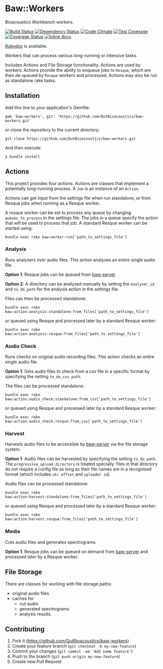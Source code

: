 # Baw::Workers

Bioacoustics Workbench workers.

[![Build Status](https://travis-ci.org/QutBioacoustics/baw-workers.png?branch=master)](https://travis-ci.org/QutBioacoustics/baw-workers)
[![Dependency Status](https://gemnasium.com/QutBioacoustics/baw-workers.png)](https://gemnasium.com/QutBioacoustics/baw-workers)
[![Code Climate](https://codeclimate.com/github/QutBioacoustics/baw-workers.png)](https://codeclimate.com/github/QutBioacoustics/baw-workers)
[![Test Coverage](https://codeclimate.com/github/QutBioacoustics/baw-workers/badges/coverage.svg)](https://codeclimate.com/github/QutBioacoustics/baw-workers)
[![Coverage Status](https://coveralls.io/repos/QutBioacoustics/baw-workers/badge.png)](https://coveralls.io/r/QutBioacoustics/baw-workers)
[![Inline docs](http://inch-ci.org/github/QutBioacoustics/baw-workers.png?branch=master)](http://inch-ci.org/github/QutBioacoustics/baw-workers)

[Rubydoc](http://rubydoc.info/github/QutBioacoustics/baw-workers/frames) is available.

Workers that can process various long-running or intensive tasks.

Includes Actions and File Storage functionality. Actions are used by workers:
Actions provide the ability to enqueue jobs to `Resque`, which are then de-queued by `Resque` workers and processed.
Actions may also be run as standalone rake tasks.

## Installation

Add this line to your application's Gemfile:

    gem 'baw-workers', git: 'https://github.com/QutBioacoustics/baw-workers.git'

or clone the repository to the current directory:

    git clone https://github.com/QutBioacoustics/baw-workers.git

And then execute:

    $ bundle install

## Actions


This project provides four actions. Actions are classes that implement a potentially long-running process.
A `Job` is an instance of an `Action`.

Actions can get input from the settings file when run standalone, or from Resque jobs when running as a Resque worker.

A resque worker can be set to process any queue by changing `queues_to_process` in the settings file. 
The jobs in a queue specify the action that will be used to process that job.
A standard Resque worker can be started using:

    bundle exec rake baw:worker:run['path_to_settings_file']

### Analysis

Runs analysers over audio files. This action analyses an entire single audio file.

**Option 1**: Resque jobs can be queued from [baw-server](https://github.com/QutBioacoustics/baw-server).

**Option 2**: A directory can be analysed manually by setting the `analyser_id` and `to_do_path` for the analysis action in the settings file.

Files can then be processed standalone:

    bundle exec rake baw:action:analysis:standalone:from_files['path_to_settings_file']

or queued using Resque and processed later by a standard Resque worker:

    bundle exec rake baw:action:analysis:resque:from_files['path_to_settings_file'] 

### Audio Check

Runs checks on original audio recording files. This action checks an entire single audio file.

**Option 1**: Gets audio files to check from a csv file in a specific format by specifying the setting `to_do_csv_path`.

The files can be processed standalone:

    bundle exec rake baw:action:audio_check:standalone:from_csv['path_to_settings_file']

or queued using Resque and processed later by a standard Resque worker:

    bundle exec rake baw:action:audio_check:resque:from_csv['path_to_settings_file']

### Harvest

Harvests audio files to be accessible by [baw-server](https://github.com/QutBioacoustics/baw-server) 
via the file storage system.

**Option 1**: Audio files can be harvested by specifying the setting `to_do_path`.
The `progressive_upload_directory` is treated specially: files in that directory do not require a config file as long as
their file names are in a recognised format (which includes `utc offset` and `uploader id`).

Audio files can be processed standalone:

    bundle exec rake baw:action:harvest:standalone:from_files['path_to_settings_file'] 

or queued using Resque and processed later by a standard Resque worker:

    bundle exec rake baw:action:harvest:resque:from_files['path_to_settings_file'] 

### Media

Cuts audio files and generates spectrograms.

**Option 1**: Resque jobs can be queued on demand from [baw-server](https://github.com/QutBioacoustics/baw-server)
and processed later by a Resque worker.

## File Storage

There are classes for working with file storage paths:

 - original audio files
 - caches for 
    - cut audio
    - generated spectrograms
    - analysis results. 

## Contributing

1. Fork it (https://github.com/QutBioacoustics/baw-workers)
2. Create your feature branch (`git checkout -b my-new-feature`)
3. Commit your changes (`git commit -am 'Add some feature'`)
4. Push to the branch (`git push origin my-new-feature`)
5. Create new Pull Request
